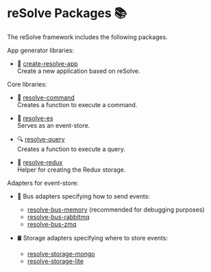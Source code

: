 # **reSolve Packages** 📚
The reSolve framework includes the following packages.


App generator libraries:
* 🚀 [create-resolve-app](create-resolve-app)  
	Create a new application based on reSolve.

Core libraries:
* 📢 [resolve-command](resolve-command)  
	Creates a function to execute a command.

* 🏣 [resolve-es](resolve-es)  
	Serves as an event-store.

* 🔍 [resolve-query](resolve-query)  
	Creates a function to execute a query.

* 🔩 [resolve-redux](resolve-redux)  
	Helper for creating the Redux storage.


Adapters for event-store:
* 🚌 Bus adapters specifying how to send events:
    * [resolve-bus-memory](bus-adapters/resolve-bus-memory) (recommended for debugging purposes)
    * [resolve-bus-rabbitmq](bus-adapters/resolve-bus-rabbitmq)
    * [resolve-bus-zmq](bus-adapters/resolve-bus-zmq) 


* 🛢 Storage adapters specifying where to store events:
    * [resolve-storage-mongo](storage-adapters/resolve-storage-mongo)
    * [resolve-storage-lite](storage-adapters/resolve-storage-lite)
